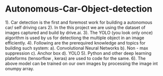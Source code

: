 # Autonomous-Car-Object-detection
1). Car detection is the first and foremost work for building a autonomous car/ self driving cars
2). In the this project we are using the dataset of images captured and build by drive.ai.
3). The YOLO (you look only once) algorithm is used by us for detectiong the multiple object in an image efficiently.
4). Following are the prerequired knowledge and topics for building such system:
    a). Convolutional Neural Networks
    b). Non - max suppression
    c). Anchor box
    d). YOLO
5). Python and other deep learning plateforms (tensorflow , keras) are used to code for the same.
6). The above model can be trained on our own images by processing the image int onumpy array.
